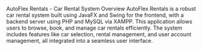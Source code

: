 AutoFlex Rentals - Car Rental System
Overview
AutoFlex Rentals is a robust car rental system built using JavaFX and Swing for the frontend, with a backend server using PHP and MySQL via XAMPP. This application allows users to browse, book, and manage car rentals efficiently. The system includes features like car selection, rental management, and user account management, all integrated into a seamless user interface.
